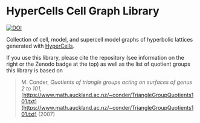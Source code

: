 # HyperCells Cell Graph Library

[![DOI](https://zenodo.org/badge/DOI/10.5281/zenodo.13365805.svg)](https://doi.org/10.5281/zenodo.13365805)

Collection of cell, model, and supercell model graphs of hyperbolic lattices generated with [HyperCells](https://github.com/patrick-lenggenhager/HyperCells).

If you use this library, please cite the repository (see information on the right or the Zenodo badge at the top) as well as the list of quotient groups this library is based on
> M. Conder, *Quotients of triangle groups acting on surfaces of genus 2 to 101*,
  [https://www.math.auckland.ac.nz/~conder/TriangleGroupQuotients101.txt](https://www.math.auckland.ac.nz/~conder/TriangleGroupQuotients101.txt) (2007)
